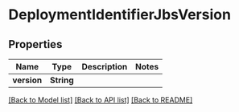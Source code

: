 # DeploymentIdentifierJbsVersion

## Properties

Name | Type | Description | Notes
------------ | ------------- | ------------- | -------------
**version** | **String** |  | 

[[Back to Model list]](../README.md#documentation-for-models) [[Back to API list]](../README.md#documentation-for-api-endpoints) [[Back to README]](../README.md)


